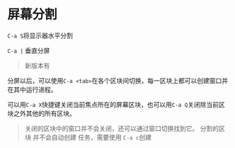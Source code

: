 # 屏幕分割

`C-a S`将显示器水平分割

`C-a |` 垂直分屏
> 新版本有

分屏以后，可以使用`C-a <tab>`在各个区块间切换，每一区块上都可以创建窗口并在其中运行进程。

可以用`C-a X`快捷键关闭当前焦点所在的屏幕区块，也可以用`C-a Q`关闭除当前区块之外其他的所有区块。

> 关闭的区块中的窗口并不会关闭，还可以通过窗口切换找到它。
> 分割的区块 并不会自动创建 任务，需要使用 `C-a c`创建